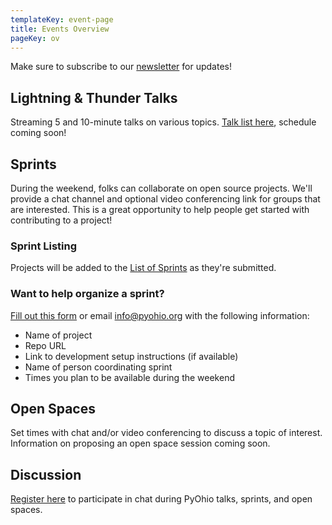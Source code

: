 ```yaml
---
templateKey: event-page
title: Events Overview
pageKey: ov
---
```


Make sure to subscribe to our [newsletter](/about/newsletter) for updates!

## Lightning & Thunder Talks

Streaming 5 and 10-minute talks on various topics. [Talk list here](/events/talks), schedule coming soon!

## Sprints

During the weekend, folks can collaborate on open source projects. We'll provide a chat channel and optional video conferencing link for groups that are interested. This is a great opportunity to help people get started with contributing to a project!

### Sprint Listing

Projects will be added to the [List of Sprints](/events/sprints) as they're submitted.

### Want to help organize a sprint?

[Fill out this form](https://forms.gle/uhma1VXDfdVKT2Xs7) or email [info@pyohio.org](mailto:info@pyohio.org) with the following information:

- Name of project
- Repo URL
- Link to development setup instructions (if available)
- Name of person coordinating sprint
- Times you plan to be available during the weekend

## Open Spaces

Set times with chat and/or video conferencing to discuss a topic of interest. Information on proposing an open space session coming soon.

## Discussion

[Register here](https://ti.to/pyohio/pyohio-2020) to participate in chat during PyOhio talks, sprints, and open spaces.